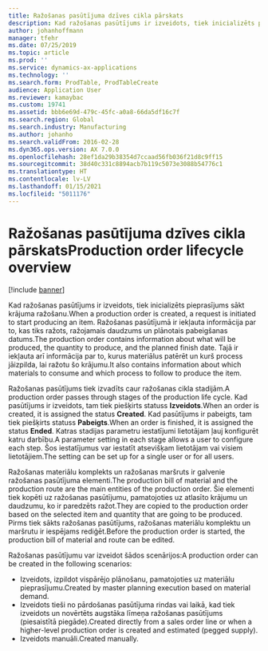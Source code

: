 ```yaml
---
title: Ražošanas pasūtījuma dzīves cikla pārskats
description: Kad ražošanas pasūtījums ir izveidots, tiek inicializēts pieprasījums sākt krājuma ražošanu. Ražošanas pasūtījumā ir iekļauta informācija par to, kas tiks ražots, ražojamais daudzums un plānotais pabeigšanas datums. Tajā ir iekļauta arī informācija par to, kurus materiālus patērēt un kurš process jāizpilda, lai ražotu šo krājumu.
author: johanhoffmann
manager: tfehr
ms.date: 07/25/2019
ms.topic: article
ms.prod: ''
ms.service: dynamics-ax-applications
ms.technology: ''
ms.search.form: ProdTable, ProdTableCreate
audience: Application User
ms.reviewer: kamaybac
ms.custom: 19741
ms.assetid: bbb6e69d-479c-45fc-a0a8-66da5df16c7f
ms.search.region: Global
ms.search.industry: Manufacturing
ms.author: johanho
ms.search.validFrom: 2016-02-28
ms.dyn365.ops.version: AX 7.0.0
ms.openlocfilehash: 28ef1da29b38354d7ccaad56fb036f21d8c9ff15
ms.sourcegitcommit: 38d40c331c8894acb7b119c5073e3088b54776c1
ms.translationtype: HT
ms.contentlocale: lv-LV
ms.lasthandoff: 01/15/2021
ms.locfileid: "5011176"
---
```

# <a name="production-order-lifecycle-overview"></a><span data-ttu-id="2c63c-105">Ražošanas pasūtījuma dzīves cikla pārskats</span><span class="sxs-lookup"><span data-stu-id="2c63c-105">Production order lifecycle overview</span></span>

[!include [banner](../includes/banner.md)]

<span data-ttu-id="2c63c-106">Kad ražošanas pasūtījums ir izveidots, tiek inicializēts pieprasījums sākt krājuma ražošanu.</span><span class="sxs-lookup"><span data-stu-id="2c63c-106">When a production order is created, a request is initiated to start producing an item.</span></span> <span data-ttu-id="2c63c-107">Ražošanas pasūtījumā ir iekļauta informācija par to, kas tiks ražots, ražojamais daudzums un plānotais pabeigšanas datums.</span><span class="sxs-lookup"><span data-stu-id="2c63c-107">The production order contains information about what will be produced, the quantity to produce, and the planned finish date.</span></span> <span data-ttu-id="2c63c-108">Tajā ir iekļauta arī informācija par to, kurus materiālus patērēt un kurš process jāizpilda, lai ražotu šo krājumu.</span><span class="sxs-lookup"><span data-stu-id="2c63c-108">It also contains information about which materials to consume and which process to follow to produce the item.</span></span>

<span data-ttu-id="2c63c-109">Ražošanas pasūtījums tiek izvadīts caur ražošanas cikla stadijām.</span><span class="sxs-lookup"><span data-stu-id="2c63c-109">A production order passes through stages of the production life cycle.</span></span> <span data-ttu-id="2c63c-110">Kad pasūtījums ir izveidots, tam tiek piešķirts statuss **Izveidots**.</span><span class="sxs-lookup"><span data-stu-id="2c63c-110">When an order is created, it is assigned the status **Created**.</span></span> <span data-ttu-id="2c63c-111">Kad pasūtījums ir pabeigts, tam tiek piešķirts statuss **Pabeigts**.</span><span class="sxs-lookup"><span data-stu-id="2c63c-111">When an order is finished, it is assigned the status **Ended**.</span></span> <span data-ttu-id="2c63c-112">Katras stadijas parametru iestatījumi lietotājam ļauj konfigurēt katru darbību.</span><span class="sxs-lookup"><span data-stu-id="2c63c-112">A parameter setting in each stage allows a user to configure each step.</span></span> <span data-ttu-id="2c63c-113">Šos iestatījumus var iestatīt atsevišķam lietotājam vai visiem lietotājiem.</span><span class="sxs-lookup"><span data-stu-id="2c63c-113">The setting can be set up for a single user or for all users.</span></span>

<span data-ttu-id="2c63c-114">Ražošanas materiālu komplekts un ražošanas maršruts ir galvenie ražošanas pasūtījuma elementi.</span><span class="sxs-lookup"><span data-stu-id="2c63c-114">The production bill of material and the production route are the main entities of the production order.</span></span> <span data-ttu-id="2c63c-115">Šie elementi tiek kopēti uz ražošanas pasūtījumu, pamatojoties uz atlasīto krājumu un daudzumu, ko ir paredzēts ražot.</span><span class="sxs-lookup"><span data-stu-id="2c63c-115">They are copied to the production order based on the selected item and quantity that are going to be produced.</span></span> <span data-ttu-id="2c63c-116">Pirms tiek sākts ražošanas pasūtījums, ražošanas materiālu komplektu un maršrutu ir iespējams rediģēt.</span><span class="sxs-lookup"><span data-stu-id="2c63c-116">Before the production order is started, the production bill of material and route can be edited.</span></span>

<span data-ttu-id="2c63c-117">Ražošanas pasūtījumu var izveidot šādos scenārijos:</span><span class="sxs-lookup"><span data-stu-id="2c63c-117">A production order can be created in the following scenarios:</span></span>

-   <span data-ttu-id="2c63c-118">Izveidots, izpildot vispārējo plānošanu, pamatojoties uz materiālu pieprasījumu.</span><span class="sxs-lookup"><span data-stu-id="2c63c-118">Created by master planning execution based on material demand.</span></span>
-   <span data-ttu-id="2c63c-119">Izveidots tieši no pārdošanas pasūtījuma rindas vai laikā, kad tiek izveidots un novērtēts augstāka līmeņa ražošanas pasūtījums (piesaistītā piegāde).</span><span class="sxs-lookup"><span data-stu-id="2c63c-119">Created directly from a sales order line or when a higher-level production order is created and estimated (pegged supply).</span></span>
-   <span data-ttu-id="2c63c-120">Izveidots manuāli.</span><span class="sxs-lookup"><span data-stu-id="2c63c-120">Created manually.</span></span>




